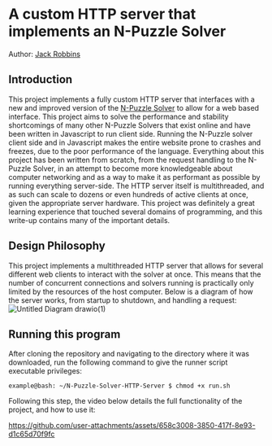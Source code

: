 # A custom HTTP server that implements an N-Puzzle Solver
Author: [Jack Robbins](https://www.github.com/jackr276)

## Introduction
This project implements a fully custom HTTP server that interfaces with a new and improved version of the [N-Puzzle Solver](https://github.com/jackr276/N-Puzzle-Solver) to allow for a web based interface. This project aims to solve the performance and stability shortcomings of many other N-Puzzle Solvers that exist online and have been written in Javascript to run client side. Running the N-Puzzle solver client side and in Javascript makes the entire website prone to crashes and freezes, due to the poor performance of the language. Everything about this project has been written from scratch, from the request handling to the N-Puzzle Solver, in an attempt to become more knowledgeable about computer networking and as a way to make it as performant as possible by running everything server-side. The HTTP server itself is multithreaded, and as such can scale to dozens or even hundreds of active clients at once, given the appropriate server hardware. This project was definitely a great learning experience that touched several domains of programming, and this write-up contains many of the important details.

## Design Philosophy
This project implements a multithreaded HTTP server that allows for several different web clients to interact with the solver at once. This means that the number of concurrent connections and solvers running is practically only limited by the resources of the host computer. Below is a diagram of how the server works, from startup to shutdown, and handling a request:
![Untitled Diagram drawio(1)](https://github.com/user-attachments/assets/90e05cde-bcb8-4110-aab4-8a9a22e89c06)



## Running this program
After cloning the repository and navigating to the directory where it was downloaded, run the following command to give the runner script executable privileges:
```console
example@bash: ~/N-Puzzle-Solver-HTTP-Server $ chmod +x run.sh
```
Following this step, the video below details the full functionality of the project, and how to use it:   

https://github.com/user-attachments/assets/658c3008-3850-417f-8e93-d1c65d70f9fc

